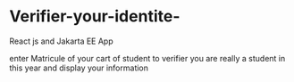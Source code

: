 # Verifier-your-identite-
React js  and Jakarta EE App 

enter Matricule of your cart of student to verifier you are really a student in this year  and display your information  
